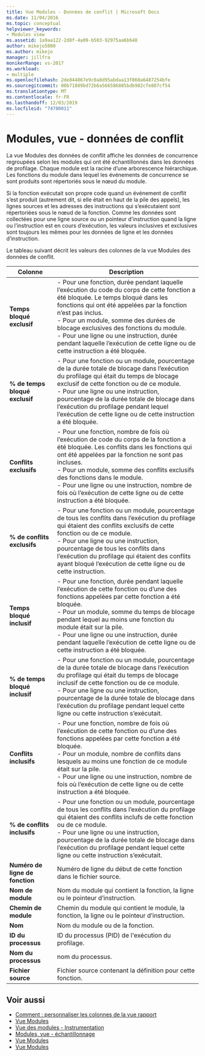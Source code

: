 ```yaml
---
title: Vue Modules - Données de conflit | Microsoft Docs
ms.date: 11/04/2016
ms.topic: conceptual
helpviewer_keywords:
- Modules view
ms.assetid: 1a9aa122-2d8f-4a09-b503-92975aa6b648
author: mikejo5000
ms.author: mikejo
manager: jillfra
monikerRange: vs-2017
ms.workload:
- multiple
ms.openlocfilehash: 2de844867e9c0a8d95abdaa13f860a6487254bfe
ms.sourcegitcommit: 00b71889bd72b6a566586885bdb982cfe807cf54
ms.translationtype: MT
ms.contentlocale: fr-FR
ms.lasthandoff: 12/03/2019
ms.locfileid: "74780011"
---
```

# <a name="modules-view---contention-data"></a>Modules, vue - données de conflit
La vue Modules des données de conflit affiche les données de concurrence regroupées selon les modules qui ont été échantillonnés dans les données de profilage. Chaque module est la racine d’une arborescence hiérarchique. Les fonctions du module dans lequel les événements de concurrence se sont produits sont répertoriés sous le nœud du module.

 Si la fonction exécutait son propre code quand un événement de conflit s’est produit (autrement dit, si elle était en haut de la pile des appels), les lignes sources et les adresses des instructions qui s’exécutaient sont répertoriées sous le nœud de la fonction. Comme les données sont collectées pour une ligne source ou un pointeur d’instruction quand la ligne ou l’instruction est en cours d’exécution, les valeurs inclusives et exclusives sont toujours les mêmes pour les données de ligne et les données d’instruction.

 Le tableau suivant décrit les valeurs des colonnes de la vue Modules des données de conflit.

|Colonne|Description|
|------------|-----------------|
|**Temps bloqué exclusif**|-   Pour une fonction, durée pendant laquelle l’exécution du code du corps de cette fonction a été bloquée. Le temps bloqué dans les fonctions qui ont été appelées par la fonction n’est pas inclus.<br />-   Pour un module, somme des durées de blocage exclusives des fonctions du module.<br />-   Pour une ligne ou une instruction, durée pendant laquelle l’exécution de cette ligne ou de cette instruction a été bloquée.|
|**% de temps bloqué exclusif**|-   Pour une fonction ou un module, pourcentage de la durée totale de blocage dans l’exécution du profilage qui était du temps de blocage exclusif de cette fonction ou de ce module.<br />-   Pour une ligne ou une instruction, pourcentage de la durée totale de blocage dans l’exécution du profilage pendant lequel l’exécution de cette ligne ou de cette instruction a été bloquée.|
|**Conflits exclusifs**|-   Pour une fonction, nombre de fois où l’exécution de code du corps de la fonction a été bloquée. Les conflits dans les fonctions qui ont été appelées par la fonction ne sont pas incluses.<br />-   Pour un module, somme des conflits exclusifs des fonctions dans le module.<br />-   Pour une ligne ou une instruction, nombre de fois où l’exécution de cette ligne ou de cette instruction a été bloquée.|
|**% de conflits exclusifs**|-   Pour une fonction ou un module, pourcentage de tous les conflits dans l’exécution du profilage qui étaient des conflits exclusifs de cette fonction ou de ce module.<br />-   Pour une ligne ou une instruction, pourcentage de tous les conflits dans l’exécution du profilage qui étaient des conflits ayant bloqué l’exécution de cette ligne ou de cette instruction.|
|**Temps bloqué inclusif**|-   Pour une fonction, durée pendant laquelle l’exécution de cette fonction ou d’une des fonctions appelées par cette fonction a été bloquée.<br />-   Pour un module, somme du temps de blocage pendant lequel au moins une fonction du module était sur la pile.<br />-   Pour une ligne ou une instruction, durée pendant laquelle l’exécution de cette ligne ou de cette instruction a été bloquée.|
|**% de temps bloqué inclusif**|-   Pour une fonction ou un module, pourcentage de la durée totale de blocage dans l’exécution du profilage qui était du temps de blocage inclusif de cette fonction ou de ce module.<br />-   Pour une ligne ou une instruction, pourcentage de la durée totale de blocage dans l’exécution du profilage pendant lequel cette ligne ou cette instruction s’exécutait.|
|**Conflits inclusifs**|-   Pour une fonction, nombre de fois où l’exécution de cette fonction ou d’une des fonctions appelées par cette fonction a été bloquée.<br />-   Pour un module, nombre de conflits dans lesquels au moins une fonction de ce module était sur la pile.<br />-   Pour une ligne ou une instruction, nombre de fois où l’exécution de cette ligne ou de cette instruction a été bloquée.|
|**% de conflits inclusifs**|-   Pour une fonction ou un module, pourcentage de tous les conflits dans l’exécution du profilage qui étaient des conflits inclufs de cette fonction ou de ce module.<br />-   Pour une ligne ou une instruction, pourcentage de la durée totale de blocage dans l’exécution du profilage pendant lequel cette ligne ou cette instruction s’exécutait.|
|**Numéro de ligne de fonction**|Numéro de ligne du début de cette fonction dans le fichier source.|
|**Nom de module**|Nom du module qui contient la fonction, la ligne ou le pointeur d’instruction.|
|**Chemin de module**|Chemin du module qui contient le module, la fonction, la ligne ou le pointeur d’instruction.|
|**Nom**|Nom du module ou de la fonction.|
|**ID du processus**|ID du processus (PID) de l'exécution du profilage.|
|**Nom du processus**|nom du processus.|
|**Fichier source**|Fichier source contenant la définition pour cette fonction.|

## <a name="see-also"></a>Voir aussi
- [Comment : personnaliser les colonnes de la vue rapport](../profiling/how-to-customize-report-view-columns.md)
- [Vue Modules](../profiling/modules-view.md)
- [Vue des modules - Instrumentation](../profiling/modules-view-dotnet-memory-instrumentation-data.md)
- [Modules, vue - échantillonnage](../profiling/modules-view-dotnet-memory-sampling-data.md)
- [Vue Modules](../profiling/modules-view-instrumentation-data.md)
- [Vue Modules](../profiling/modules-view-sampling-data.md)
